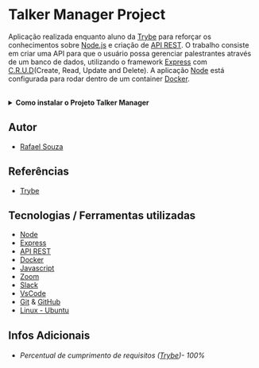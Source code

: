 # Talker Manager Project

Aplicação realizada enquanto aluno da [Trybe](https://www.betrybe.com/) para reforçar os conhecimentos sobre [Node.js](https://nodejs.org/en/) e criação de [API REST](https://blog.betrybe.com/desenvolvimento-web/api-rest-tudo-sobre/). O trabalho consiste em criar uma API para que o usuário possa gerenciar palestrantes através de um banco de dados, utilizando o framework [Express](https://expressjs.com/) com [C.R.U.D](https://blog.betrybe.com/tecnologia/crud-operacoes-basicas/)(Create, Read, Update and Delete). A aplicação [Node](https://nodejs.org/en/) está configurada para rodar dentro de um container [Docker](https://www.docker.com/).

<br>

<details>
  <summary><strong>Como instalar o Projeto Talker Manager</strong></summary><br />

## Instalação
 
<hr>
 
### Rodando a aplicação via [Docker](https://www.docker.com/)

> :warning: Antes de começar, seu docker-compose precisa estar na versão 1.29 ou superior. [Veja aqui](https://www.digitalocean.com/community/tutorials/how-to-install-and-use-docker-compose-on-ubuntu-20-04-pt) ou [na documentação](https://docs.docker.com/compose/install/) como instalá-lo. No primeiro artigo, você pode substituir onde está com `1.26.0` por `1.29.2`.

<br>

- Clone o repositório `git@github.com:Rafael-Souza-97/talker-manager.git`:

```bash
git clone git@github.com:Rafael-Souza-97/talker-manager.git
```

<br>

- Entre na pasta do repositório que você acabou de clonar:

```bash
cd talker-manager
```

<br>

- Rode o serviço `node` com o comando `docker-compose up -d`:

 > - Esse serviço irá inicializar um container chamado `talker_manager`.
 > - A partir daqui você pode rodar o container via CLI ou abri-lo no VS Code.
 
```bash
docker-compose up -d
```

<br>

- Use o comando `docker exec -it talker_manager bash`:

 > - Ele te dará acesso ao terminal interativo do container criado pelo compose, que está rodando em segundo plano.
 > - As credencias de acesso ao banco de dados estão definidas no arquivo `docker-compose.yml`, e são acessíveis no container através das variáveis de    ambiente `MYSQL_USER` e `MYSQL_PASSWORD`.

```bash
docker exec -it talker_manager bash
```

<br>

- Instale as depëndencias, caso necessário, com `npm install` (dentro do bash do container):

```bash
npm install
```

 > Execute a aplicação com `npm start` ou `npm run dev`

<br>
<hr>
 
### Rodando a aplicação SEM [Docker](https://www.docker.com/)

  > :warning: Para rodar a aplicação desta forma, obrigatoriamente você deve ter o [Node](https://nodejs.org/en/) instalado em seu computador.
 
 <br>

- Clone o repositório `git@github.com:Rafael-Souza-97/talker-manager.git`:

```bash
git clone git@github.com:Rafael-Souza-97/talker-manager.git
```

<br>

- Entre na pasta do repositório que você acabou de clonar:

```bash
cd talker-manager
```

 > Execute a aplicação com `npm start` ou `npm run dev`

<hr>
<br>

</details>

## Autor

- [Rafael Souza](https://github.com/Rafael-Souza-97)

## Referências

 - [Trybe](https://www.betrybe.com/)

## Tecnologias / Ferramentas utilizadas

- [Node](https://nodejs.org/en/)
- [Express](https://expressjs.com/)
- [API REST](https://blog.betrybe.com/desenvolvimento-web/api-rest-tudo-sobre/)
- [Docker](https://www.docker.com/)
- [Javascript](https://developer.mozilla.org/pt-BR/docs/Web/JavaScript)
- [Zoom](https://zoom.us/)
- [Slack](https://slack.com/intl/pt-br/)
- [VsCode](https://code.visualstudio.com/)
- [Git](https://git-scm.com/) & [GitHub](https://github.com/)
- [Linux - Ubuntu](https://ubuntu.com/)

## Infos Adicionais

- ###### Percentual de cumprimento de requisitos ([Trybe](https://www.betrybe.com/))- 100%
